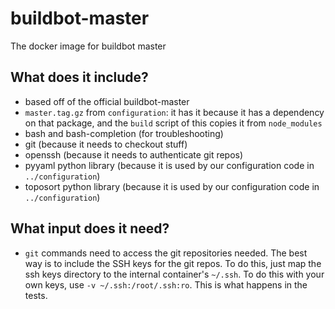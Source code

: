# buildbot-master
The docker image for buildbot master

## What does it include?
* based off of the official buildbot-master
* `master.tag.gz` from `configuration`: it has it because it has a dependency on that package, and the
  `build` script of this copies it from `node_modules`
* bash and bash-completion (for troubleshooting)
* git (because it needs to checkout stuff)
* openssh (because it needs to authenticate git repos)
* pyyaml python library (because it is used by our configuration code in `../configuration`)
* toposort python library (because it is used by our configuration code in `../configuration`)

## What input does it need?
* `git` commands need to access the git repositories needed. The best way is to include the SSH keys for the git
  repos. To do this, just map the ssh keys directory to the internal container's `~/.ssh`. To do this with
  your own keys, use `-v ~/.ssh:/root/.ssh:ro`. This is what happens in the tests.


